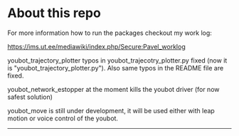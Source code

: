 # About this repo
For more information how to run the packages checkout my work log:  

https://ims.ut.ee/mediawiki/index.php/Secure:Pavel_worklog

youbot_trajectory_plotter typos in youbot_trajecotry_plotter.py fixed (now it is "youbot_trajectory_plotter.py"). Also same typos in the README file are fixed.  

youbot_network_estopper at the moment kills the youbot driver (for now safest solution)  

youbot_move is still under development, it will be used either with leap motion or voice control of the youbot.

---
